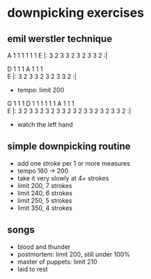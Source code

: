 # downpicking exercises

## emil werstler technique

A    1     1   1     1     1   1
E |:   3 2   3   3 2   3 2   3   3 2 :|

D                    1     1   1 
A    1     1   1            
E |:   3 2   3   3 2   3 2   3   3 2 :|

- tempo: limit 200

G                                    1     1   1
D                    1     1   1                     1     1   1
A    1     1   1            
E |:   3 2   3   3 2   3 2   3   3 2   3 2   3   3 2   3 2   3   3 2 :|

- watch the left hand


## simple downpicking routine

- add one stroke per 1 or more measures
- tempo 160 → 200
- take it very slowly at 4+ strokes
- limit 200, 7 strokes
- limit 240, 6 strokes
- limit 250, 5 strokes
- limit 350, 4 strokes



## songs

- blood and thunder
- postmortem: limit 200, still under 100%
- master of puppets: limit 210
- laid to rest
